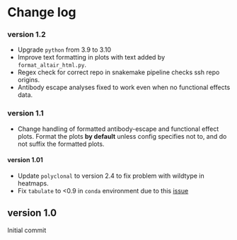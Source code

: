 # Change log

### version 1.2
- Upgrade `python` from 3.9 to 3.10
- Improve text formatting in plots with text added by `format_altair_html.py`.
- Regex check for correct repo in snakemake pipeline checks ssh repo origins.
- Antibody escape analyses fixed to work even when no functional effects data.

### version 1.1
- Change handling of formatted antibody-escape and functional effect plots. Format the plots **by default** unless config specifies not to, and do not suffix the formatted plots.

#### version 1.01
- Update `polyclonal` to version 2.4 to fix problem with wildtype in heatmaps.
- Fix `tabulate` to <0.9 in `conda` environment due to this [issue](https://github.com/snakemake/snakemake/issues/1891)

## version 1.0
Initial commit

